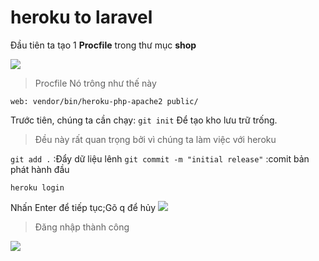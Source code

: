 # heroku to laravel

Đầu tiên ta tạo 1 **Procfile** trong thư mục **shop**

![](https://i0.wp.com/s1.uphinh.org/2021/09/05/new-Procfile.gif)
>Procfile Nó trông như thế này

    web: vendor/bin/heroku-php-apache2 public/

Trước tiên, chúng ta cần chạy:  `git init` Để tạo kho lưu trữ trống.
>Đều này rất quan trọng bởi vì chúng ta làm việc với heroku

`git add .` :Đẩy dữ liệu lênh
`git commit -m "initial release"` :comit bản phát hành đầu

`heroku login`

Nhấn Enter để tiếp tục;Gõ q để hủy
![](https://i0.wp.com/s1.uphinh.org/2021/09/05/image9e299697ebb1258f.png)
>Đăng nhập thành công

![](https://i0.wp.com/s1.uphinh.org/2021/09/05/imaged9d772e3aa82508c.png)



